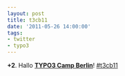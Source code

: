 ```yaml
---
layout: post
title: t3cb11
date: '2011-05-26 14:00:00'
tags:
- twitter
- typo3
---
```


__+2__. Hallo __[TYPO3 Camp Berlin](http://www.typo3camp-berlin.de)__!  [#t3cb11](https://twitter.com/hashtag/t3cb11?src=hash)